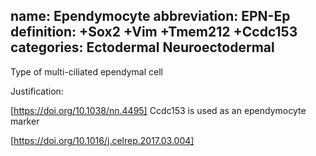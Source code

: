 name: Ependymocyte
abbreviation: EPN-Ep
definition: +Sox2 +Vim +Tmem212 +Ccdc153
categories: Ectodermal Neuroectodermal 
---

Type of multi-ciliated ependymal cell

Justification:

[https://doi.org/10.1038/nn.4495] Ccdc153 is used as an ependymocyte marker

[https://doi.org/10.1016/j.celrep.2017.03.004]
